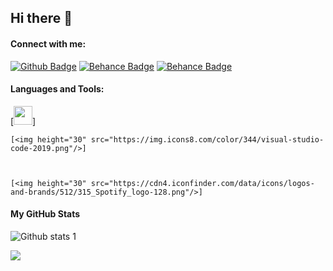 ## Hi there 👋

<!--
**berk00/berk00** is a ✨ _special_ ✨ repository because its `README.md` (this file) appears on your GitHub profile.

Here are some ideas to get you started:

- 🔭 I’m currently working on ...
- 🌱 I’m currently learning ...
- 👯 I’m looking to collaborate on ...
- 🤔 I’m looking for help with ...
- 💬 Ask me about ...
- 📫 How to reach me: ...
- 😄 Pronouns: ...
- ⚡ Fun fact: ...
-->


#### Connect with me:

[![Github Badge](https://img.shields.io/badge/GitHub-100000?style=for-the-badge&logo=github&logoColor=white)](https://github.com/berk00) 
[![Behance Badge](https://img.shields.io/badge/-Behance-blue?style=for-the-badge&logo=behance&logoColor=white)](https://www.behance.net/berkcanbaz)
[![Behance Badge](https://img.shields.io/badge/LinkedIn-0077B5?style=for-the-badge&logo=linkedin&logoColor=white)](https://www.linkedin.com/in/berk-canbaz-26ba43240/)

#### Languages and Tools:


   [<img height="30" src="https://img.icons8.com/color/344/visual-studio--v2.png"/>]


    
    [<img height="30" src="https://img.icons8.com/color/344/visual-studio-code-2019.png"/>]


      
    [<img height="30" src="https://cdn4.iconfinder.com/data/icons/logos-and-brands/512/315_Spotify_logo-128.png"/>]



#### My GitHub Stats
![Github stats 1](https://github-readme-stats.vercel.app/api?username=berk00&show_icons=true&theme=github_dark) 

![](https://komarev.com/ghpvc/?username=berk00)

